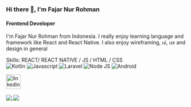 ### Hi there 👋, I'm Fajar Nur Rohman
#### Frontend Developer
I'm Fajar Nur Rohman from Indonesia. I really enjoy learning language and framework like React and React Native. I also enjoy wireframing, ui, ux and design in general

Skills: REACT/ REACT NATIVE / JS / HTML / CSS
<br>
![Kotlin](https://img.shields.io/badge/-Kotlin-181717?style=for-the-badge&logo=Kotlin&logoColor=white)
![Javascript](https://img.shields.io/badge/-Javascript-181717?style=for-the-badge&logo=Javascript)
![Laravel](https://img.shields.io/badge/-Laravel-181717?style=for-the-badge&logo=Laravel)
![Node JS](https://img.shields.io/badge/-NodeJS-181717?style=for-the-badge&logo=nodejs)
![Android](https://img.shields.io/badge/-Android-181717?style=for-the-badge&logo=Android)

[<img src='https://cdn.jsdelivr.net/npm/simple-icons@3.0.1/icons/linkedin.svg' alt='linkedin' height='40'>](https://www.linkedin.com/in/fajarnurrohman/)

<a href="https://github.com/anuraghazra/github-readme-stats">
  <img align="center" src="https://github-readme-stats.vercel.app/api?username=fajjarnr&show_icons=true&theme=radical" />
</a>
<a href="https://github.com/anuraghazra/convoychat">
  <img align="center" src="https://github-readme-stats.vercel.app/api/top-langs/?username=fajjarnr&layout=compact" />
</a>

